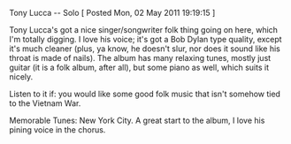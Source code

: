 Tony Lucca -- Solo
[ Posted Mon, 02 May 2011 19:19:15 ]

Tony Lucca's got a nice singer/songwriter folk thing going on here, which I'm totally digging. I love his voice; it's got a Bob Dylan type quality, except it's much cleaner (plus, ya know, he doesn't slur, nor does it sound like his throat is made of nails). The album has many relaxing tunes, mostly just guitar (it is a folk album, after all), but some piano as well, which suits it nicely.

Listen to it if: you would like some good folk music that isn't somehow tied to the Vietnam War.

Memorable Tunes: New York City. A great start to the album, I love his pining voice in the chorus.
